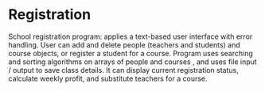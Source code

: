 # Registration
 School registration program: applies a text-based user interface with error handling. User can add and delete people (teachers and students) and course objects, or register a student for a course. Program uses searching and sorting algorithms on arrays of people and courses , and uses file input / output to save class details. It can display current registration status, calculate weekly profit, and substitute teachers for a course.
